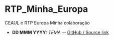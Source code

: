 # RTP_Minha_Europa
CEAUL e RTP Europa Minha colaboração

+ **DD MMM YYYY:** _TEMA_ -- [GitHub / Source link](https://github.com/saghirb/RTP_Minha_Europa)
